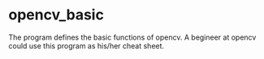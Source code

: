# opencv_basic
The program defines the basic functions of opencv. A begineer at opencv could use this program as his/her cheat sheet.
